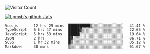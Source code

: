 ![Visitor Count](https://profile-counter.glitch.me/Lpmvb/count.svg)

[![Lpmvb's github stats](https://github-readme-stats.vercel.app/api?username=lpmvb&show_icons=true&title_color=fff&icon_color=79ff97&text_color=9f9f9f&bg_color=151515)](https://github.com/anuraghazra/github-readme-stats)

<!--
Here are some ideas to get you started:

- 🔭 I’m currently working on ...
- 🌱 I’m currently learning ...
- 👯 I’m looking to collaborate on ...
- 🤔 I’m looking for help with ...
- 💬 Ask me about ...
- 📫 How to reach me: ...
- 😄 Pronouns: ...
- ⚡ Fun fact: ...
-->

<!--START_SECTION:waka-->

```text
Vue.js       12 hrs 25 mins  ██████████▒░░░░░░░░░░░░░░   41.41 %
TypeScript   6 hrs 47 mins   █████▓░░░░░░░░░░░░░░░░░░░   22.65 %
JavaScript   5 hrs 53 mins   █████░░░░░░░░░░░░░░░░░░░░   19.64 %
JSON         2 hrs           █▓░░░░░░░░░░░░░░░░░░░░░░░   06.71 %
SCSS         1 hr 32 mins    █▒░░░░░░░░░░░░░░░░░░░░░░░   05.12 %
Markdown     30 mins         ▒░░░░░░░░░░░░░░░░░░░░░░░░   01.67 %
```

<!--END_SECTION:waka-->
